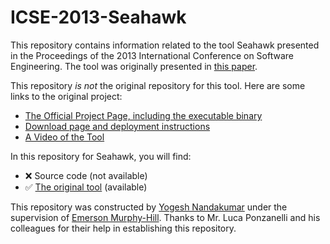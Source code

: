 # ICSE-2013-Seahawk

This repository contains information related to the tool Seahawk presented in the Proceedings of the 2013 International Conference on Software Engineering. The tool was originally presented in [this paper](http://ieeexplore.ieee.org/xpl/articleDetails.jsp?arnumber=6606701).

This repository _is not_ the original repository for this tool. Here are some links to the original project:
* [The Official Project Page, including the executable binary](http://seahawk.inf.usi.ch/)
* [Download page and deployment instructions](http://seahawk.inf.usi.ch/download.html)
* [A Video of the Tool](http://youtu.be/DkqhiU9FYPI)

In this repository for Seahawk, you will find:
* :x: Source code (not available)
* :white_check_mark: [The original tool](https://github.com/ynandak/ICSE-2013-Seahawk/blob/master/seahawk.1.0/ch.usi.inf.seahawk_1.0.0.jar) (available)

This repository was constructed by [Yogesh Nandakumar](https://github.com/ynandak) under the supervision of [Emerson Murphy-Hill](https://github.com/CaptainEmerson). Thanks to Mr. Luca Ponzanelli and his colleagues for their help in establishing this repository.
